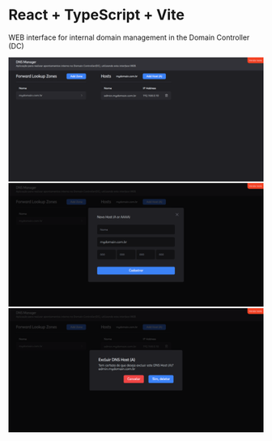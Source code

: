 # React + TypeScript + Vite

WEB interface for internal domain management in the Domain Controller (DC)

![Screenshot of UI](screenshots/screen.png)
![Screenshot of UI](screenshots/screen2.png)
![Screenshot of UI](screenshots/screen3.png)
